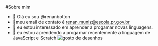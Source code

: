 #Sobre mim
- 👋 Olá eu sou @renanbotton
- 👀meu email de contato é renan.muniz@escola.pr.gov.br
- 👀 eu estou interessado em aprender a progamar novas  linguagens.
- 🌱 eu estou aprendendo a progamar recentemente a linguagem de JavaScript e Scratch
 ![gosto de desenhos](https://www.google.com/url?sa=i&url=https%3A%2F%2Fwww.facebook.com%2Fsidpositividade%2F&psig=AOvVaw2wOYVDJq2mKRo1glzArMwR&ust=1663874852482000&source=images&cd=vfe&ved=0CAwQjRxqFwoTCIi31oTPpvoCFQAAAAAdAAAAABAD) 
 

<!---
renanbotton/renanbotton is a ✨ special ✨ repository because its `README.md` (this file) appears on your GitHub profile.
You can click the Preview link to take a look at your changes.
--->
